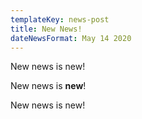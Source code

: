 ```yaml
---
templateKey: news-post
title: New News!
dateNewsFormat: May 14 2020
---
```

New news is new!

New news is **new**!

New news is new!